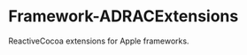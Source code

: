 Framework-ADRACExtensions
=========================

ReactiveCocoa extensions for Apple frameworks.
